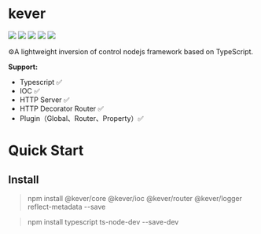 # kever

[![](https://img.shields.io/travis/keverjs/kever/master)](https://travis-ci.org/keverjs/kever)
![](https://img.shields.io/npm/v/@kever/core)
![](https://img.shields.io/github/languages/code-size/keverjs/kever)
![](https://img.shields.io/npm/l/keverjs)
![](https://img.shields.io/npm/dm/@kever/core)

⚙A lightweight inversion of control nodejs framework based on TypeScript.

**Support:**

- Typescript ✅
- IOC ✅
- HTTP Server ✅
- HTTP Decorator Router ✅
- Plugin（Global、Router、Property）✅

# Quick Start

## Install

> npm install @kever/core @kever/ioc @kever/router @kever/logger reflect-metadata --save

> npm install typescript ts-node-dev --save-dev

